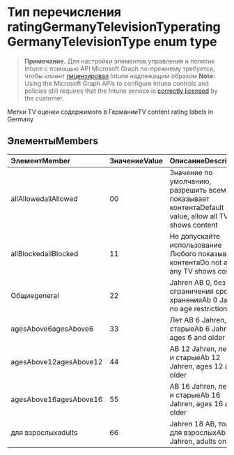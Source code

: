 # <a name="ratinggermanytelevisiontype-enum-type"></a><span data-ttu-id="cfb5b-101">Тип перечисления ratingGermanyTelevisionType</span><span class="sxs-lookup"><span data-stu-id="cfb5b-101">ratingGermanyTelevisionType enum type</span></span>

> <span data-ttu-id="cfb5b-102">**Примечание.** Для настройки элементов управления и политик Intune с помощью API Microsoft Graph по-прежнему требуется, чтобы клиент [лицензировал](https://go.microsoft.com/fwlink/?linkid=839381) Intune надлежащим образом.</span><span class="sxs-lookup"><span data-stu-id="cfb5b-102">**Note:** Using the Microsoft Graph APIs to configure Intune controls and policies still requires that the Intune service is [correctly licensed](https://go.microsoft.com/fwlink/?linkid=839381) by the customer.</span></span>

<span data-ttu-id="cfb5b-103">Метки TV оценки содержимого в Германии</span><span class="sxs-lookup"><span data-stu-id="cfb5b-103">TV content rating labels in Germany</span></span>
## <a name="members"></a><span data-ttu-id="cfb5b-104">Элементы</span><span class="sxs-lookup"><span data-stu-id="cfb5b-104">Members</span></span>
|<span data-ttu-id="cfb5b-105">Элемент</span><span class="sxs-lookup"><span data-stu-id="cfb5b-105">Member</span></span>|<span data-ttu-id="cfb5b-106">Значение</span><span class="sxs-lookup"><span data-stu-id="cfb5b-106">Value</span></span>|<span data-ttu-id="cfb5b-107">Описание</span><span class="sxs-lookup"><span data-stu-id="cfb5b-107">Description</span></span>|
|:---|:---|:---|
|<span data-ttu-id="cfb5b-108">allAllowed</span><span class="sxs-lookup"><span data-stu-id="cfb5b-108">allAllowed</span></span>|<span data-ttu-id="cfb5b-109">0</span><span class="sxs-lookup"><span data-stu-id="cfb5b-109">0</span></span>|<span data-ttu-id="cfb5b-110">Значение по умолчанию, разрешить всем TV показывает контента</span><span class="sxs-lookup"><span data-stu-id="cfb5b-110">Default value, allow all TV shows content</span></span>|
|<span data-ttu-id="cfb5b-111">allBlocked</span><span class="sxs-lookup"><span data-stu-id="cfb5b-111">allBlocked</span></span>|<span data-ttu-id="cfb5b-112">1</span><span class="sxs-lookup"><span data-stu-id="cfb5b-112">1</span></span>|<span data-ttu-id="cfb5b-113">Не допускайте использование Любого показывает контента</span><span class="sxs-lookup"><span data-stu-id="cfb5b-113">Do not allow any TV shows content</span></span>|
|<span data-ttu-id="cfb5b-114">Общие</span><span class="sxs-lookup"><span data-stu-id="cfb5b-114">general</span></span>|<span data-ttu-id="cfb5b-115">2</span><span class="sxs-lookup"><span data-stu-id="cfb5b-115">2</span></span>|<span data-ttu-id="cfb5b-116">Jahren AB 0, без ограничения срока хранения</span><span class="sxs-lookup"><span data-stu-id="cfb5b-116">Ab 0 Jahren, no age restrictions</span></span>|
|<span data-ttu-id="cfb5b-117">agesAbove6</span><span class="sxs-lookup"><span data-stu-id="cfb5b-117">agesAbove6</span></span>|<span data-ttu-id="cfb5b-118">3</span><span class="sxs-lookup"><span data-stu-id="cfb5b-118">3</span></span>|<span data-ttu-id="cfb5b-119">Лет AB 6 Jahren, 6 и старые</span><span class="sxs-lookup"><span data-stu-id="cfb5b-119">Ab 6 Jahren, ages 6 and older</span></span>|
|<span data-ttu-id="cfb5b-120">agesAbove12</span><span class="sxs-lookup"><span data-stu-id="cfb5b-120">agesAbove12</span></span>|<span data-ttu-id="cfb5b-121">4</span><span class="sxs-lookup"><span data-stu-id="cfb5b-121">4</span></span>|<span data-ttu-id="cfb5b-122">AB 12 Jahren, лет 12 и старые</span><span class="sxs-lookup"><span data-stu-id="cfb5b-122">Ab 12 Jahren, ages 12 and older</span></span>|
|<span data-ttu-id="cfb5b-123">agesAbove16</span><span class="sxs-lookup"><span data-stu-id="cfb5b-123">agesAbove16</span></span>|<span data-ttu-id="cfb5b-124">5</span><span class="sxs-lookup"><span data-stu-id="cfb5b-124">5</span></span>|<span data-ttu-id="cfb5b-125">AB 16 Jahren, лет 16 и старые</span><span class="sxs-lookup"><span data-stu-id="cfb5b-125">Ab 16 Jahren, ages 16 and older</span></span>|
|<span data-ttu-id="cfb5b-126">для взрослых</span><span class="sxs-lookup"><span data-stu-id="cfb5b-126">adults</span></span>|<span data-ttu-id="cfb5b-127">6</span><span class="sxs-lookup"><span data-stu-id="cfb5b-127">6</span></span>|<span data-ttu-id="cfb5b-128">Jahren 18 AB, только для взрослых</span><span class="sxs-lookup"><span data-stu-id="cfb5b-128">Ab 18 Jahren, adults only</span></span>|



